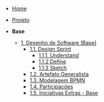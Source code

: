 <!-- docs/_sidebar.md -->

- [Home](./)
- [Projeto](./Projeto/Projeto.md)

- **Base**
  - [1. Desenho de Software (Base)](./Base/1.Base.md)
    - [1.1. Design Sprint](./Base/DesignSprint/1.1.DesignSprint.md)
      - [1.1.1. Understand](./Base/DesignSprint/1.1.1.Understand.md)
      - [1.1.2 Define](./Base/DesignSprint/1.1.2.Define.md)
      - [1.1.3 Sketch](./Base/DesignSprint/1.1.3.Sketch.md)
    - [1.2. Artefato Generalista](./Base/1.2.ArtefatoGeneralista.md)
    - [1.3. Modelagem BPMN](./Base/1.3.ModelagemBPMN.md)
    - [1.4. Participações](./Base/1.4.ParticipacoesBase.md)
    - [1.5. Iniciativas Extras - Base](./Base/1.5.IniciativasExtras.md)
